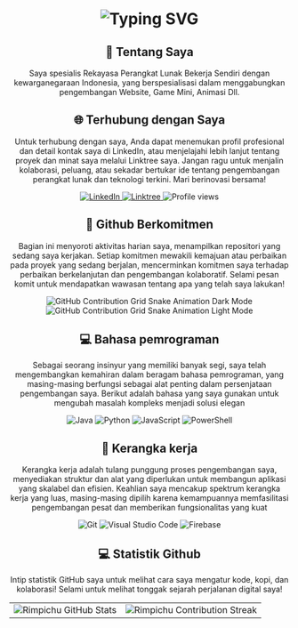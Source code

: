 <div align="center">
    <h1><img src="https://readme-typing-svg.herokuapp.com?font=Jetbrains+mono&size=40&duration=3000&color=33FF33&center=true&vCenter=true&width=435&lines=Hey..+I'm+Rimpichu;This+is..;..my+Github..;" alt="Typing SVG"/></h1>
</div>

<div align="center">
    <h2>🚀 Tentang Saya</h2>
<!--     <p><img src="termina-gh.gif" alt="Terminal GH GIF" /></p> -->
    <p>Saya spesialis Rekayasa Perangkat Lunak Bekerja Sendiri dengan kewarganegaraan Indonesia, yang berspesialisasi dalam menggabungkan pengembangan Website, Game Mini, Animasi Dll.</p>
</div>

<div align="center">
<h2 align="center" class="section-heading">🌐 Terhubung dengan Saya</h2>
<p> Untuk terhubung dengan saya, Anda dapat menemukan profil profesional dan detail kontak saya di LinkedIn, atau menjelajahi lebih lanjut tentang proyek dan minat saya melalui Linktree saya. Jangan ragu untuk menjalin kolaborasi, peluang, atau sekadar bertukar ide tentang pengembangan perangkat lunak dan teknologi terkini. Mari berinovasi bersama! </p>
<div align="center">
  <a href="https://www.linkedin.com/in/devindo-classic-011512239/">
    <img src="https://img.shields.io/badge/ZanePearton-0077B5?style=for-the-badge&logo=linkedin&logoColor=white" alt="LinkedIn"/>
  </a>
  <a href="https://linktr.ee/Rimpichu">
    <img src="https://img.shields.io/badge/Linktree-39E09B?style=for-the-badge&logo=Linktree&logoColor=white" alt="Linktree"/>
  </a>
<img src="https://komarev.com/ghpvc/?username=Rimpichu&style=for-the-badge" alt="Profile views" />
</div>

<div align="center">
  <h2>🚀 Github Berkomitmen</h2>
    <p>Bagian ini menyoroti aktivitas harian saya, menampilkan repositori yang sedang saya kerjakan. Setiap komitmen mewakili kemajuan atau perbaikan pada proyek yang sedang berjalan, mencerminkan komitmen saya terhadap perbaikan berkelanjutan dan pengembangan kolaboratif. Selami pesan komit untuk mendapatkan wawasan tentang apa yang telah saya lakukan!</p>
  <img src="https://raw.githubusercontent.com/Rimpichu/Rimpichu/output/github-contribution-grid-snake-dark.svg#gh-dark-mode-only" alt="GitHub Contribution Grid Snake Animation Dark Mode"/>
  <img src="https://raw.githubusercontent.com/Rimpichu/Rimpichu/output/github-contribution-grid-snake.svg#gh-light-mode-only" alt="GitHub Contribution Grid Snake Animation Light Mode"/>
</div>

<h2 align="center" class="section-heading">💻 Bahasa pemrograman</h2>
<p> Sebagai seorang insinyur yang memiliki banyak segi, saya telah mengembangkan kemahiran dalam beragam bahasa pemrograman, yang masing-masing berfungsi sebagai alat penting dalam persenjataan pengembangan saya. Berikut adalah bahasa yang saya gunakan untuk mengubah masalah kompleks menjadi solusi elegan</p>
<div align="center">
  <img src="https://img.shields.io/badge/Java-007396?style=for-the-badge&logo=java&logoColor=white" alt="Java" />
  <img src="https://img.shields.io/badge/Python-3776AB?style=for-the-badge&logo=python&logoColor=white" alt="Python"/>
  <img src="https://img.shields.io/badge/JavaScript-F7DF1E?style=for-the-badge&logo=javascript&logoColor=black" alt="JavaScript"/>
  <img src="https://img.shields.io/badge/PowerShell-5391FE?style=for-the-badge&logo=powershell&logoColor=white" alt="PowerShell"/>
</div>

<h2 align="center" class="section-heading">🔧 Kerangka kerja</h2>
<p>Kerangka kerja adalah tulang punggung proses pengembangan saya, menyediakan struktur dan alat yang diperlukan untuk membangun aplikasi yang skalabel dan efisien. Keahlian saya mencakup spektrum kerangka kerja yang luas, masing-masing dipilih karena kemampuannya memfasilitasi pengembangan pesat dan memberikan fungsionalitas yang kuat</p>
<div align="center">
  <img src="https://img.shields.io/badge/Git-F05032?style=for-the-badge&logo=git&logoColor=white" alt="Git"/>
  <img src="https://img.shields.io/badge/Visual%20Studio%20Code-007ACC?style=for-the-badge&logo=visualstudiocode&logoColor=white" alt="Visual Studio Code"/>
  <img src="https://img.shields.io/badge/Firebase-FFCA28?style=for-the-badge&logo=firebase&logoColor=white" alt="Firebase"/>
</div>
<!--
<h2 align="center" class="section-heading">👾 3D Modeling + VR + AR</h2>
<p>In the immersive domains of 3D Modeling, Virtual Reality (VR), and Augmented Reality (AR), I apply my expertise to bring digital creations to life. Leveraging industry-leading tools, I sculpt, render, and animate with precision, while pioneering VR and AR experiences that bridge the gap between virtuality and reality.</p>
<div align="center">
  <img src="https://img.shields.io/badge/Unreal_Engine-313131?style=for-the-badge&logo=unreal-engine&logoColor=white" alt="Unreal Engine"/>
  <img src="https://img.shields.io/badge/Unity-000000?style=for-the-badge&logo=unity&logoColor=white" alt="Unity"/>
  <img src="https://img.shields.io/badge/Maya-0696D7?style=for-the-badge&logo=autodesk&logoColor=white" alt="Maya"/>
</div>
-->
<div align="center">
<h2 align="center" class="section-heading"> 💻 Statistik Github</h2>
<p>Intip statistik GitHub saya untuk melihat cara saya mengatur kode, kopi, dan kolaborasi! Selami untuk melihat tonggak sejarah perjalanan digital saya!</p>
 <table align="center" width="100%" height="100%" >
    <tr>
       <td><img style="border: none;" src="https://github-profile-summary-cards.vercel.app/api/cards/profile-details?username=Rimpichu&theme=github_dark" alt="Rimpichu GitHub Stats"/></td>   
       <td><img style="border: none;" src="https://github-readme-streak-stats.herokuapp.com/?user=Rimpichu&theme=merko" alt="Rimpichu Contribution Streak"/></td>
    </tr>
 </table>

 <table align="center" width="100%" height="100%" >
    <tr>
        <td><img style="border: none;" src="https://github-profile-summary-cards.vercel.app/api/cards/stats?username=Rimpichu&theme=github_dark" alt="Rimpichu GitHub Stats"/></td>
        <td><img style="border: none;" src="https://github-profile-summary-cards.vercel.app/api/cards/productive-time?username=Rimpichu&theme=github_dark&utcOffset=10" alt="Rimpichu GitHub Stats"/>
        <td><img style="border: none;" src="https://github-profile-summary-cards.vercel.app/api/cards/repos-per-language?username=Rimpichu&theme=github_dark" alt="Rimpichu GitHub Stats"/></td>
        <td><img style="border: none;" src="https://github-profile-summary-cards.vercel.app/api/cards/most-commit-language?username=Rimpichu&theme=github_dark" alt="Rimpichu GitHub Stats"/></td>
    </tr>
 </table>
</div>
